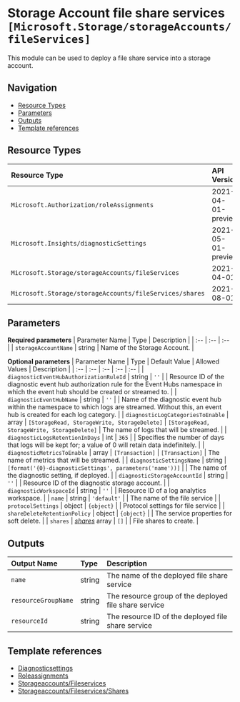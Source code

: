 # Storage Account file share services `[Microsoft.Storage/storageAccounts/fileServices]`

This module can be used to deploy a file share service into a storage account.

## Navigation

- [Resource Types](#Resource-Types)
- [Parameters](#Parameters)
- [Outputs](#Outputs)
- [Template references](#Template-references)

## Resource Types

| Resource Type | API Version |
| :-- | :-- |
| `Microsoft.Authorization/roleAssignments` | 2021-04-01-preview |
| `Microsoft.Insights/diagnosticSettings` | 2021-05-01-preview |
| `Microsoft.Storage/storageAccounts/fileServices` | 2021-04-01 |
| `Microsoft.Storage/storageAccounts/fileServices/shares` | 2021-08-01 |

## Parameters

**Required parameters**
| Parameter Name | Type | Description |
| :-- | :-- | :-- |
| `storageAccountName` | string | Name of the Storage Account. |

**Optional parameters**
| Parameter Name | Type | Default Value | Allowed Values | Description |
| :-- | :-- | :-- | :-- | :-- |
| `diagnosticEventHubAuthorizationRuleId` | string | `''` |  | Resource ID of the diagnostic event hub authorization rule for the Event Hubs namespace in which the event hub should be created or streamed to. |
| `diagnosticEventHubName` | string | `''` |  | Name of the diagnostic event hub within the namespace to which logs are streamed. Without this, an event hub is created for each log category. |
| `diagnosticLogCategoriesToEnable` | array | `[StorageRead, StorageWrite, StorageDelete]` | `[StorageRead, StorageWrite, StorageDelete]` | The name of logs that will be streamed. |
| `diagnosticLogsRetentionInDays` | int | `365` |  | Specifies the number of days that logs will be kept for; a value of 0 will retain data indefinitely. |
| `diagnosticMetricsToEnable` | array | `[Transaction]` | `[Transaction]` | The name of metrics that will be streamed. |
| `diagnosticSettingsName` | string | `[format('{0}-diagnosticSettings', parameters('name'))]` |  | The name of the diagnostic setting, if deployed. |
| `diagnosticStorageAccountId` | string | `''` |  | Resource ID of the diagnostic storage account. |
| `diagnosticWorkspaceId` | string | `''` |  | Resource ID of a log analytics workspace. |
| `name` | string | `'default'` |  | The name of the file service |
| `protocolSettings` | object | `{object}` |  | Protocol settings for file service |
| `shareDeleteRetentionPolicy` | object | `{object}` |  | The service properties for soft delete. |
| `shares` | _[shares](shares/readme.md)_ array | `[]` |  | File shares to create. |


## Outputs

| Output Name | Type | Description |
| :-- | :-- | :-- |
| `name` | string | The name of the deployed file share service |
| `resourceGroupName` | string | The resource group of the deployed file share service |
| `resourceId` | string | The resource ID of the deployed file share service |

## Template references

- [Diagnosticsettings](https://docs.microsoft.com/en-us/azure/templates/Microsoft.Insights/2021-05-01-preview/diagnosticSettings)
- [Roleassignments](https://docs.microsoft.com/en-us/azure/templates/Microsoft.Authorization/roleAssignments)
- [Storageaccounts/Fileservices](https://docs.microsoft.com/en-us/azure/templates/Microsoft.Storage/2021-04-01/storageAccounts/fileServices)
- [Storageaccounts/Fileservices/Shares](https://docs.microsoft.com/en-us/azure/templates/Microsoft.Storage/2021-08-01/storageAccounts/fileServices/shares)
